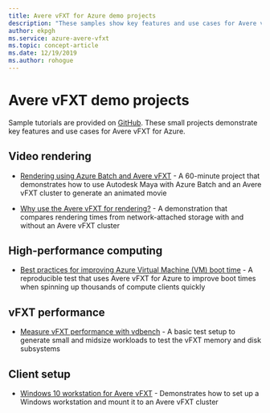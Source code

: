 ```yaml
---
title: Avere vFXT for Azure demo projects
description: "These samples show key features and use cases for Avere vFXT for Azure: video rendering, high-performance computing, vFXT performance, and client setup."
author: ekpgh
ms.service: azure-avere-vfxt
ms.topic: concept-article
ms.date: 12/19/2019
ms.author: rohogue
---
```


# Avere vFXT demo projects

Sample tutorials are provided on [GitHub](https://github.com/Azure/Avere). These small projects demonstrate key features and use cases for Avere vFXT for Azure.

## Video rendering

* [Rendering using Azure Batch and Avere vFXT](https://github.com/Azure/Avere/blob/master/docs/maya_azure_batch_avere_vfxt_demo.md) - A 60-minute project that demonstrates how to use Autodesk Maya with Azure Batch and an Avere vFXT cluster to generate an animated movie

* [Why use the Avere vFXT for rendering?](https://github.com/Azure/Avere/blob/master/docs/why_avere_for_rendering.md) - A demonstration that compares rendering times from network-attached storage with and without an Avere vFXT cluster

## High-performance computing

* [Best practices for improving Azure Virtual Machine (VM) boot time](https://github.com/Azure/Avere/blob/master/docs/azure_vm_provision_best_practices.md) - A reproducible test that uses Avere vFXT for Azure to improve boot times when spinning up thousands of compute clients quickly

## vFXT performance

* [Measure vFXT performance with vdbench](https://github.com/Azure/Avere/blob/master/docs/vdbench.md) - A basic test setup to generate small and midsize workloads to test the vFXT memory and disk subsystems

## Client setup

* [Windows 10 workstation for Avere vFXT](https://github.com/Azure/Avere/blob/master/docs/windows_10_avere_vfxt_mounted_workstation.md) - Demonstrates how to set up a Windows workstation and mount it to an Avere vFXT cluster
